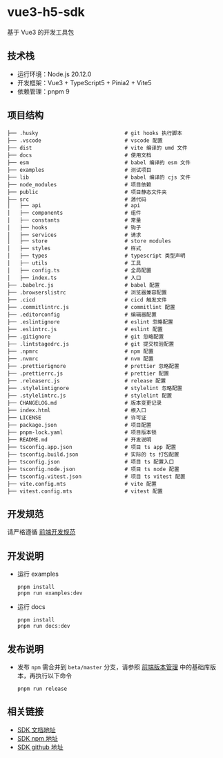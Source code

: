 # vue3-h5-sdk

基于 Vue3 的开发工具包

## 技术栈

- 运行环境：Node.js 20.12.0
- 开发框架：Vue3 + TypeScript5 + Pinia2 + Vite5
- 依赖管理：pnpm 9

## 项目结构

```shell
├── .husky                            # git hooks 执行脚本
├── .vscode                           # vscode 配置
├── dist                              # vite 编译的 umd 文件
├── docs                              # 使用文档
├── esm                               # babel 编译的 esm 文件
├── examples                          # 测试项目
├── lib                               # babel 编译的 cjs 文件
├── node_modules                      # 项目依赖
├── public                            # 项目静态文件夹
├── src                               # 源代码
│   ├── api                           # api
│   ├── components                    # 组件
│   ├── constants                     # 常量
│   ├── hooks                         # 钩子
│   ├── services                      # 请求
│   ├── store                         # store modules
│   ├── styles                        # 样式
│   ├── types                         # typescript 类型声明
│   ├── utils                         # 工具
│   ├── config.ts                     # 全局配置
│   ├── index.ts                      # 入口
├── .babelrc.js                       # babel 配置
├── .browserslistrc                   # 浏览器兼容配置
├── .cicd                             # cicd 触发文件
├── .commitlintrc.js                  # commitlint 配置
├── .editorconfig                     # 编辑器配置
├── .eslintignore                     # eslint 忽略配置
├── .eslintrc.js                      # eslint 配置
├── .gitignore                        # git 忽略配置
├── .lintstagedrc.js                  # git 提交校验配置
├── .npmrc                            # npm 配置
├── .nvmrc                            # nvm 配置
├── .prettierignore                   # prettier 忽略配置
├── .prettierrc.js                    # prettier 配置
├── .releaserc.js                     # release 配置
├── .stylelintignore                  # stylelint 忽略配置
├── .stylelintrc.js                   # stylelint 配置
├── CHANGELOG.md                      # 版本变更记录
├── index.html                        # 根入口
├── LICENSE                           # 许可证
├── package.json                      # 项目配置
├── pnpm-lock.yaml                    # 项目版本锁
├── README.md                         # 开发说明
├── tsconfig.app.json                 # 项目 ts app 配置
├── tsconfig.build.json               # 实际的 ts 打包配置
├── tsconfig.json                     # 项目 ts 配置入口
├── tsconfig.node.json                # 项目 ts node 配置
├── tsconfig.vitest.json              # 项目 ts vitest 配置
├── vite.config.mts                   # vite 配置
├── vitest.config.mts                 # vitest 配置
```

## 开发规范

请严格遵循 [前端开发规范](https://sxwy.github.io/standard/)

## 开发说明

- 运行 examples

  ```shell
  pnpm install
  pnpm run examples:dev
  ```

- 运行 docs

  ```shell
  pnpm install
  pnpm run docs:dev
  ```

## 发布说明

- 发布 `npm` 需合并到 `beta/master` 分支，请参照 [前端版本管理](https://sxwy.github.io/standard/rules/project/version.html) 中的基础库版本，再执行以下命令

  ```shell
  pnpm run release
  ```

## 相关链接

- [SDK 文档地址](https://sxwy.github.io/vue3-h5-sdk/)
- [SDK npm 地址](https://www.npmjs.com/package/@sxwy/h5-sdk)
- [SDK github 地址](https://github.com/sxwy/vue3-h5-sdk)

